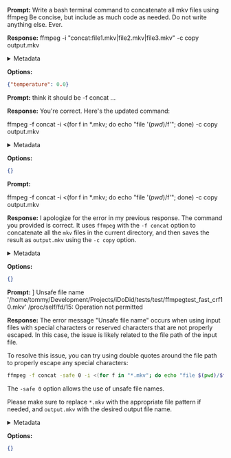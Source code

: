 **Prompt:**
Write a bash terminal command to concatenate all mkv files using ffmpeg Be concise, but include as much code as needed. Do not write anything else. Ever.


**Response:**
ffmpeg -i "concat:file1.mkv|file2.mkv|file3.mkv" -c copy output.mkv

<details><summary>Metadata</summary>

- Duration: 1667 ms
- Datetime: 2023-09-22T15:54:05.835085
- Model: gpt-3.5-turbo-0613

</details>

**Options:**
```json
{"temperature": 0.0}
```

**Prompt:**
think it should be -f concat ...

**Response:**
You're correct. Here's the updated command:

ffmpeg -f concat -i <(for f in *.mkv; do echo "file '$(pwd)/$f'"; done) -c copy output.mkv

<details><summary>Metadata</summary>

- Duration: 2814 ms
- Datetime: 2023-09-22T15:54:29.695466
- Model: gpt-3.5-turbo-0613

</details>

**Options:**
```json
{}
```

**Prompt:**

ffmpeg -f concat -i <(for f in *.mkv; do echo "file '$(pwd)/$f'"; done) -c copy output.mkv

**Response:**
I apologize for the error in my previous response. The command you provided is correct. It uses `ffmpeg` with the `-f concat` option to concatenate all the `mkv` files in the current directory, and then saves the result as `output.mkv` using the `-c copy` option.

<details><summary>Metadata</summary>

- Duration: 3592 ms
- Datetime: 2023-09-22T15:57:04.276092
- Model: gpt-3.5-turbo-0613

</details>

**Options:**
```json
{}
```

**Prompt:**
] Unsafe file name '/home/tommy/Development/Projects/iDoDid/tests/test/ffmpegtest_fast_crf10.mkv'
/proc/self/fd/15: Operation not permitted

**Response:**
The error message "Unsafe file name" occurs when using input files with special characters or reserved characters that are not properly escaped. In this case, the issue is likely related to the file path of the input file.

To resolve this issue, you can try using double quotes around the file path to properly escape any special characters:

```bash
ffmpeg -f concat -safe 0 -i <(for f in "*.mkv"; do echo "file $(pwd)/$f"; done) -c copy output.mkv
```

The `-safe 0` option allows the use of unsafe file names.

Please make sure to replace `*.mkv` with the appropriate file pattern if needed, and `output.mkv` with the desired output file name.

<details><summary>Metadata</summary>

- Duration: 7809 ms
- Datetime: 2023-09-22T15:57:28.207401
- Model: gpt-3.5-turbo-0613

</details>

**Options:**
```json
{}
```

